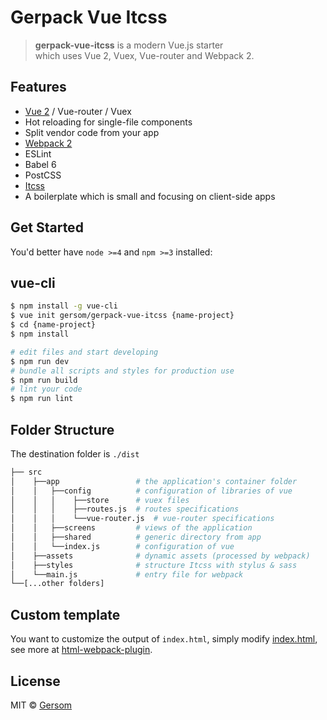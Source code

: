 # Gerpack Vue Itcss

> <strong>gerpack-vue-itcss</strong> is a modern Vue.js starter<br>
> which uses Vue 2, Vuex, Vue-router and Webpack 2.


## Features

- [Vue 2](https://vuejs.org) / Vue-router / Vuex
- Hot reloading for single-file components
- Split vendor code from your app
- [Webpack 2](https://webpack.js.org)
- ESLint
- Babel 6
- PostCSS
- [Itcss](http://csswizardry.net/talks/2014/11/itcss-dafed.pdf)
- A boilerplate which is small and focusing on client-side apps

## Get Started

You'd better have `node >=4` and `npm >=3` installed:

## vue-cli

```bash
$ npm install -g vue-cli
$ vue init gersom/gerpack-vue-itcss {name-project}
$ cd {name-project}
$ npm install

# edit files and start developing
$ npm run dev
# bundle all scripts and styles for production use
$ npm run build
# lint your code
$ npm run lint
```


## Folder Structure

The destination folder is `./dist`


```bash
├── src
│    ├──app                 # the application's container folder
│    │   ├──config          # configuration of libraries of vue
│    │   │    ├──store      # vuex files
│    │   │    ├──routes.js  # routes specifications
│    │   │    └──vue-router.js  # vue-router specifications
│    │   ├──screens         # views of the application
│    │   ├──shared          # generic directory from app
│    │   └──index.js        # configuration of vue
│    ├──assets              # dynamic assets (processed by webpack)
│    ├──styles              # structure Itcss with stylus & sass
│    └──main.js             # entry file for webpack
└──[...other folders]  
```

## Custom template

You want to customize the output of `index.html`, simply modify [index.html](/template/index.html), see more at [html-webpack-plugin](https://github.com/ampedandwired/html-webpack-plugin).

## License

MIT &copy; [Gersom](https://github.com/Gersom)

